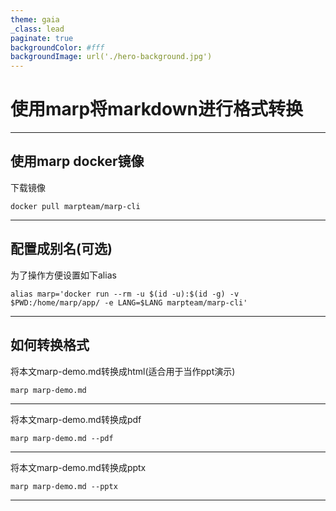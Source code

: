 ```yaml
---
theme: gaia
_class: lead
paginate: true
backgroundColor: #fff
backgroundImage: url('./hero-background.jpg')
---
```


# **使用marp将markdown进行格式转换**

---

## 使用marp docker镜像

下载镜像

	docker pull marpteam/marp-cli

---

## 配置成别名(可选)

为了操作方便设置如下alias

	alias marp='docker run --rm -u $(id -u):$(id -g) -v $PWD:/home/marp/app/ -e LANG=$LANG marpteam/marp-cli'

---

## 如何转换格式

将本文marp-demo.md转换成html(适合用于当作ppt演示)

	marp marp-demo.md

---

将本文marp-demo.md转换成pdf

	marp marp-demo.md --pdf

---

将本文marp-demo.md转换成pptx

	marp marp-demo.md --pptx

---
